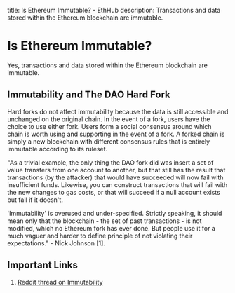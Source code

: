 title: Is Ethereum Immutable? - EthHub
description: Transactions and data stored within the Ethereum blockchain are immutable.

# Is Ethereum Immutable?

Yes, transactions and data stored within the Ethereum blockchain are immutable.

## Immutability and The DAO Hard Fork

Hard forks do not affect immutability because the data is still accessible and unchanged on the original chain. In the event of a fork, users have the choice to use either fork. Users form a social consensus around which chain is worth using and supporting in the event of a fork. A forked chain is simply a new blockchain with different consensus rules that is entirely immutable according to its ruleset.

"As a trivial example, the only thing the DAO fork did was insert a set of value transfers from one account to another, but that still has the result that transactions \(by the attacker\) that would have succeeded will now fail with insufficient funds. Likewise, you can construct transactions that will fail with the new changes to gas costs, or that will succeed if a null account exists but fail if it doesn't.

'Immutability' is overused and under-specified. Strictly speaking, it should mean only that the blockchain - the set of past transactions - is not modified, which no Ethereum fork has ever done. But people use it for a much vaguer and harder to define principle of not violating their expectations." - Nick Johnson \[1\].

## Important Links

1. [Reddit thread on Immutability](https://www.reddit.com/r/ethereum/comments/59naa2/what_does_immutability_really_mean/)

